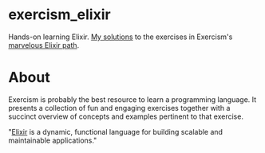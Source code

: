 # exercism_elixir
Hands-on learning Elixir.
[My solutions](https://exercism.org/profiles/dbs-97) to the exercises in Exercism's [marvelous Elixir path](https://exercism.org/tracks/elixir/exercises). 
# About 
Exercism is probably the best resource to learn a programming language. It presents a collection of fun and engaging exercises together with a succinct overview of concepts and examples pertinent to that exercise.

"[Elixir](https://elixir-lang.org/) is a dynamic, functional language for building scalable and maintainable applications."
